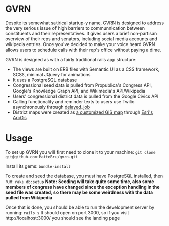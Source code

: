 # GVRN

Despite its somewhat satirical startup-y name, GVRN is designed to address the very serious issue of high barriers to communnication between constituents and their representatives. It gives users a brief non-partisan overview of their reps and senators, including social media accounts and wikipedia entries. Once you've decided to make your voice heard GVRN allows users to schedule calls with their rep's office without paying a dime.

GVRN is designed as with a fairly traditional rails app structure:

+ The views are built on ERB files with Semantic UI as a CSS framework, SCSS, minimal JQuery for animations
+ It uses a PostgreSQL database
+ Congressional seed data is pulled from Propublica's Congress API, Google's Knowledge Graph API, and Wikimedia's API/Wikipedia
+ Users' congressional district data is pulled from the Google Civics API
+ Calling functionality and reminder texts to users use Twilio asynchronously through [delayed_job](https://github.com/collectiveidea/delayed_job)
+ District maps were created as [a customized GIS map](http://www.arcgis.com/home/webmap/viewer.html?webmap=a8c6586acb5f44738ebbf9e86b477084) through [Esri's ArcGis](http://www.arcgis.com/home/index.html "ArcGis")

# Usage

To set up GVRN you will first need to clone it to your machine:
```git clone git@github.com:MatteBru/gvrn.git```

Install its gems:
```bundle-install```

To create and seed the database, you must have PostgreSQL installed, then run:
```rake db:setup```
**Note: Seeding will take quite some time, also some members of congress have changed since the exception handling in the seed file was created, so there may be some weirdness with the data pulled from Wikipedia**

Once that is done, you should be able to run the development server by running:
```rails s```
It should open on port 3000, so if you visit http://localhost:3000/ you should see the landing page



